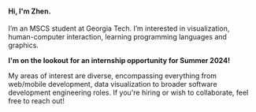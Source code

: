 #### Hi, I'm Zhen.

I’m an MSCS student at Georgia Tech. I’m interested in visualization, human-computer interaction, learning programming languages and graphics.

**I'm on the lookout for an internship opportunity for Summer 2024!** 

My areas of interest are diverse, encompassing everything from web/mobile development, data visualization to broader software development engineering roles. If you're hiring or wish to collaborate, feel free to reach out!

